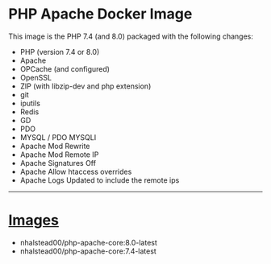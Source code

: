 # PHP Apache Docker Image

This image is the PHP 7.4 (and 8.0) packaged with the following changes:
- PHP (version 7.4 or 8.0)
- Apache
- OPCache (and configured)
- OpenSSL
- ZIP (with libzip-dev and php extension)
- git
- iputils
- Redis
- GD
- PDO
- MYSQL / PDO MYSQLI
- Apache Mod Rewrite
- Apache Mod Remote IP
- Apache Signatures Off
- Apache Allow htaccess overrides
- Apache Logs Updated to include the remote ips

---

# [Images](https://hub.docker.com/repository/docker/nhalstead00/php-apache-core/tags?page=1&ordering=last_updated)

- nhalstead00/php-apache-core:8.0-latest
- nhalstead00/php-apache-core:7.4-latest
